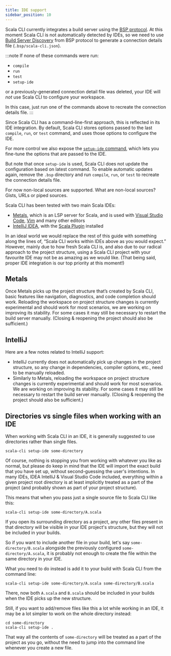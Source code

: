 ```yaml
---
title: IDE support
sidebar_position: 10
---
```


Scala CLI currently integrates a build server using the [BSP protocol](https://build-server-protocol.github.io/).
At this moment Scala CLI is not automatically detected by IDEs, so we need to
use [Build Server Discovery](https://build-server-protocol.github.io/docs/server-discovery.html) from BSP protocol to
generate a connection details file (`.bsp/scala-cli.json`).

:::note
If none of these commands were run:

- `compile`
- `run`
- `test`
- `setup-ide`

or a previously-generated connection detail file was deleted, your IDE will *not* use Scala CLI to configure your
workspace.

In this case, just run one of the commands above to recreate the connection details file.
:::

Since Scala CLI has a command-line-first approach, this is reflected in its IDE integration.
By default, Scala CLI stores options passed to the last `compile`, `run`, or `test` command, and uses those options to
configure the IDE.

For more control we also expose the [`setup-ide` command](../commands/setup-ide.md), which lets you fine-tune the
options that are passed to the IDE.

But note that once `setup-ide` is used, Scala CLI does not update the configuration based on latest command.
To enable automatic updates again, remove the `.bsp` directory and run `compile`, `run`, or `test` to recreate the
connection details file.

<!-- TODO: Does this belong here? Is it related to IDEs? -->
For now non-local sources are supported. What are non-local sources? Gists, URLs or piped sources.

Scala CLI has been tested with two main Scala IDEs:

- [Metals](https://scalameta.org/metals/), which is an LSP server for Scala, and is used
  with [Visual Studio Code](https://code.visualstudio.com/), [Vim](https://www.vim.org/) and many other editors
- [IntelliJ IDEA](https://www.jetbrains.com/idea/), with
  the [Scala Plugin](https://confluence.jetbrains.com/display/SCA/Scala+Plugin+for+IntelliJ+IDEA?_ga=2.54176744.1963952405.1634470110-410935139.1631638301)
  installed

In an ideal world we would replace the rest of this guide with something along the lines of, “Scala CLI works within
IDEs above as you would expect.” However, mainly due to how fresh Scala CLI is, and also due to our radical approach to
the project structure, using a Scala CLI project with your favourite IDE may not be as amazing as we would like. (That
being said, proper IDE integration is our top priority at this moment!)

## Metals

Once Metals picks up the project structure that’s created by Scala CLI, basic features like navigation, diagnostics, and
code completion should work.
Reloading the workspace on project structure changes is currently experimental and should work for most scenarios, we
are working on improving its stability.
For some cases it may still be necessary to restart the build server manually.
(Closing & reopening the project should also be sufficient.)

## IntelliJ

Here are a few notes related to IntelliJ support:

- IntelliJ currently does not automatically pick up changes in the project structure, so any change in dependencies,
  compiler options, etc., need to be manually reloaded.
- Similarly to Metals, reloading the workspace on project structure changes is currently experimental and should work
  for most scenarios.
  We are working on improving its stability. For some cases it may still be necessary to restart the build server
  manually.
  (Closing & reopening the project should also be sufficient.)

## Directories vs single files when working with an IDE

When working with Scala CLI in an IDE, it is generally suggested to use directories rather than single files.

```shell
scala-cli setup-ide some-directory
```

Of course, nothing is stopping you from working with whatever you like as normal,
but please do keep in mind that the IDE will import the exact build that you have set up,
without second-guessing the user's intentions. In many IDEs, IDEA IntelliJ & Visual Studio Code included,
everything within a given project root directory is at least implicitly treated as
a part of the project (and probably shown as part of your project structure).

This means that when you pass just a single source file to Scala CLI like this:

```shell
scala-cli setup-ide some-directory/A.scala
```

If you open its surrounding directory as a project, any other files present in that directory will be visible
in your IDE project's structure, but they will not be included in your builds.

So if you want to include another file in your build, let's say `some-directory/B.scala`
alongside the previously configured `some-directory/A.scala`, it is probably not enough
to create the file within the same directory in your IDE.

What you need to do instead is add it to your build with Scala CLI from the command line:

```shell
scala-cli setup-ide some-directory/A.scala some-directory/B.scala
```

There, now both `A.scala` and `B.scala` should be included in your builds when the IDE picks up the new structure.

Still, if you want to add/remove files like this a lot while working in an IDE,
it may be a lot simpler to work on the whole directory instead:

```shell
cd some-directory
scala-cli setup-ide .
```

That way all the contents of `some-directory` will be treated as a part of the project as you go,
without the need to jump into the command line whenever you create a new file.
